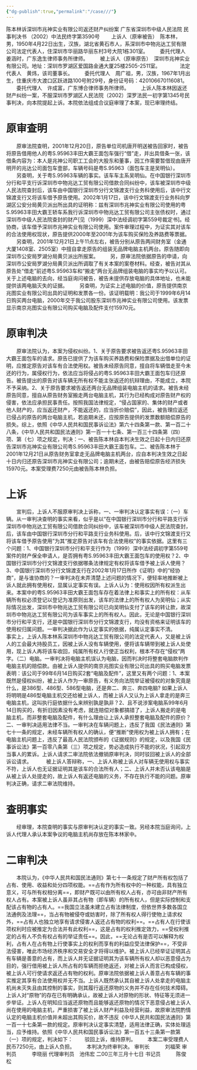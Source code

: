 ```yaml
---
{"dg-publish":true,"permalink":"/case///"}
---
```




陈本林诉深圳市兆神实业有限公司返还财产纠纷案
广东省深圳市中级人民法院
民事判决书
（2002）中法民终字第3590号
　　上诉人（原审被告）　陈本林，男，1950年4月22日出生，汉族，湖北省黄石市人，系深圳市中物兆达工贸有限公司法定代表人，住深圳市华丽路华丽东村3号大院1栋301室。 
　　委托代理人　姜涵时，广东逸生律师事务所律师。 
　　被上诉人（原审原告）　深圳市兆神实业有限公司。地址：深圳市罗湖区爱国路金通大厦25楼2505-2511室。　　 
　　法定代表人　黄炜，该司董事长。 
　　委托代理人　周广祖，男，汉族，1967年1月出生，住重庆市大渡口区跃进路100号附29号，身份证号码：420106670116081。 
　　委托代理人　许成富，广东博合律师事务所律师。 
　　上诉人陈本林因返还财产纠纷一案，不服深圳市罗湖区人民法院（2002）深罗法民一初字第1345号民事判决，向本院提起上诉。本院依法组成合议庭审理了本案，现已审理终结。 
# 原审查明
　　原审法院查明，2001年12月20日，原告单位司机唐开明送被告回家时，被告将原告借用他人的粤S.95963丰田大霸王面包车强行“借”走，并出具借条一张，该借条内容为：本人是兆神公司职工工会的大股东和董事，因工作需要暂借现由唐开明开的兆达公司面包车壹部，车辆号码是粤S.95963（面包车主是吴明仙）。 
　　另查明，关于粤S.95963车辆的事实。该车车主系吴明仙。在中国银行深圳市分行和平支行诉深圳市中物兆达工贸有限公司借款合同纠纷中，该车被深圳市中级人民法院查封后，该车由中国银行深圳市分行文锦渡支行业务科使用后，该中行文锦渡支行又将该车借予原告使用。2002年1月17日，该中行文锦渡支行业务科向罗湖区公安分局黄贝派出所出具的证明称：兹有深圳市兆神实业有限公司使用的粤S.95963丰田大霸王轿车系我行诉深圳市中物兆达工贸有限公司主张债权时，通过深圳市中级人民法院查封的财产[见（1999）深中法经调初字第559号裁定书]。经协商，该车借予深圳市兆神实业有限公司使用。案件审理过程中，为证实其对该车的合法使用权现状，原告提供2000年至2001年为该车购买保险及养路费等票据。 
　　另查明，2001年12月21日上午11点左右，被告分别从原告两间财务室（金通大厦1408室、2505室）中擅自拿走原告的组装无品牌电脑主机两台。原告随即向深圳市公安局罗湖分局黄贝派出所报案。 
　　另，原审法院依据原告的申请，向深圳市公安局罗湖分局黄贝派出所调取了有关本案的案卷材料。经查，被告对其从原告处“借走”前述粤S.95963车和“搬走”两台无品牌组装电脑的事实均予以认可。关于上述电脑的去向，经当庭询问被告，被告未提供存放电脑的具体地址，也未能提供该两电脑灭失的证据。 
　　另查明，为证实上述电脑的价值，原告提供南京兆图实业有限公司出具的证明和发票各一份。该证明载明：我公司于1999年6月14日购买两台电脑，2000年交于我公司股东深圳市兆神实业有限公司使用。该发票显示南京兆图实业有限公司购买电脑及配件支付15970元。 
# 原审判决

　　原审法院认为，本案为侵权纠纷。1、关于原告要求被告返还粤S.95963丰田大霸王面包车的请求。原告已提供了为该车购买养路费和保险票据及出借单位的证明，应推定原告对该车有合法使用权。被告未经原告同意，擅自将车辆借走至今未还的行为，属侵权行为，依法应当将侵占的粤S.95963丰田大霸王面包车归还原告。被告提出的原告对该车辆无所有权不能主张返还的抗辩理由，不能成立，本院不予采纳。2、关于原告要求被告返还两台无品牌组装电脑主机的请求。被告未经原告同意，擅自从原告财务室搬走两台电脑主机，其行为已经构成对原告财产权的侵害，依法应承担民事责任。按照我国法律规定，“侵占国家的、集体的财产或者他人财产的，应当返还财产，不能返还的，应当折价赔偿”，因此，被告理应返还已侵占的原告的两台电脑主机，若逾期未还，应按原告提供的发票数额赔偿原告的损失。综上，依照《中华人民共和国民事诉讼法》第六十四条第一款、第一百二十八条，《中华人民共和国民法通则》第一百一十七条、第一百三十四条第（四）项、第（七）项之规定，判决：一、被告陈本林自本判决生效之日起十日内归还原告深圳市兆神实业有限公司粤S.95963丰田大霸王面包车。二、被告陈本林于2001年12月21日从原告财务室拿走无品牌电脑主机两台，应自本判决生效之日起十日内归还原告深圳市兆神实业有限公司；逾期未还，由被告赔偿原告经济损失15970元。本案受理费7250元由被告陈本林负担。 
# 上诉

　　宣判后，上诉人不服原审判决上诉称，一、一审判决认定事实有误：（一）车辆。从一审判决查明的事实来看，似乎是以“在中国银行深圳市分行和平路支行诉深圳市中物兆达工贸有限公司借款合同纠纷中，该车被深圳市中级人民法院查封，后，该车由中国银行深圳市分行和平路支行业务科使用。后，该中行文锦渡支行又将该车借予原告使用”为其“推定原告对该车有合法使用权”的事实依据。这里有三个问题：1、中国银行深圳市分行和平支行作为（1999）深中法经调初字第559号案件的财产保全申请人，是否拥有粤S.95963丰田大霸王面包车的使用权？2、中国银行深圳市分行文锦渡支行依据哪条法律规定有权将该车借予被上诉人使用？3、中国银行深圳市分行文锦渡支行在2002年1月17日所作《证明》中的“经协商”，是与谁协商的？一审判决在未弄清楚上述问题的情况下，便轻率地推断被上诉人就此拥有使用权，显属认定事实有误。上诉人认为：使用权因所有权派生出来。本案中的粤S.95963丰田大霸王面包车存在着法律上和事实上的所有权：从车辆所有权必须登记以登记为准原则出发，该车的法律上的所有权人为吴明仙；从实际情况出发，深圳市中物兆达工贸有限公司已向吴明仙支付了该车的转让款，故深圳市中物兆达工贸有限公司为该车事实上的所有权人。因此，无论是中国银行深圳市分行和平支行，还是中国银行深圳市分行文锦渡支行，均没有资格来证明该车的使用权归属问题。一审判决据此作为认定事实的依据，纯属认定事实不清。　　 
　　事实上，上诉人陈本林系深圳市中物兆达工贸有限公司的法定代表人，又是被上诉人的工会最大持股员工，因被上诉人没有车辆使用，便将该车辆带到被上诉人处使用，现上诉人再将该车收回，纯属所有权人行使正当权利，根本不存在“侵权”两字。（二）电脑。一审判决将电脑主机误认为电脑，因而判决时将整套电脑款判作电脑主机的赔偿款。由被上诉人提供的南京兆图实业有限公司出具的购买电脑发票表明：该公司于99年6月14日购买2套“电脑及配件”，这里又有两个问题：1、本案既然是侵权纠纷，被上诉人作为一审原告，有义务向法院举证被侵权的对象究竟是什么，是386型、486型、586型电脑，还是奔二、奔三、奔四电脑? 如果上诉人将明明是486型电脑主机交还给被上诉人，而被上诉人又认为上诉人拿走的是奔三电脑主机，这叫执行庭依据什么来辨别孰是孰非？2、且不说涉案电脑系99年6月14日购买的，有折旧因素没有考虑，就连赔偿对象都搞错了，上诉人搬走的是电脑主机，而非整套电脑及配件，有什么理由让上诉人承担整套电脑及配件的原价？二、一审判决适用法律不当。一审判决在车辆问题上，违反了我国《民法通则》第七十一条的规定，未经车辆所有权人的确认，便“推断”使用权为被上诉人拥有；在电脑主机问题上，违反了最高人民法院颁布的《证据规则》的规定，以及我国《民事诉讼法》第一百零八条第（三）项之规定，势必造成执行不能的状况，引起双方当事人的累诉。上诉人请求二审法院依法撤销原审判决，同时驳回被上诉人的全部诉讼请求。　
　　被上诉人答辩称，一、上诉人称被上诉人对车辆无使用权与事实不符，上诉人也无证据证明其是该车的合法所有人；二、上诉人并未否认该电脑是从被上诉人处提走的，故上诉人有返还电脑的义务，不存在执行不能的问题。原审判决正确，请求二审法院维持。 
# 查明事实

　　经审理，本院查明的事实与原审判决认定的事实一致。另经本院当庭询问，上诉人代理人承认本案争议的电脑主机尚存放在陈本林家中。 
# 二审判决

　　本院认为，《中华人民共和国民法通则》第七十一条规定了财产所有权包括了占有、使用、收益和处分四项权能。==占有作为所有权中的一种权能，具有独立意义，可与所有权相分离==，即财产既可以由所有权人占有，亦可由非财产所有权人占有。本案被上诉人虽非其占有物（即车辆）的所有权人，但是实际控制和支配该占有物的占有人。==我国立法虽未建立占有法律制度，但依世界多数各国立法通例及法理==，当占有物被侵夺或妨害时，除了所有权人得行使物上请求权外，==占有人也独立地享有请求侵害人返还占有物的权利==。==占有人在行使该项权利时应被推定为合法并有此权利==，这是占有的权利推定效力，==受权利推定的占有人不负有权占有的举证责任==。因此，==无论占有是否可以解释为权利，占有人在占有物上行使事实上的权利而享有的利益应受法律保护==，不受非法侵害，唯此市场经济秩序和交易安全才将得以维护。被上诉人已经举证证明其占有车辆是善意的占有，而上诉人并无证据证明其为该车辆所有权人却以恶意侵占为目的，强行借用被上诉人所占有的车辆而拒绝返还，对被上诉人而言已构成侵权，被上诉人可行使请求返还占有物的权利。原审法院依据被上诉人善意占有车辆的事实推定其享有合法使用权并无不当。上诉人既然承认其自被上诉人处拿走的电脑主机尚未灭失且由其控制的事实，则其履行返还原物的义务并不存在任何技术障碍。上诉人对“原物”的存在已有明确承认，故被上诉人对原物的形状、特征等无须进一步举证。上诉人在明知应当返还原物而且能够返还原物的情况下恶意侵占被上诉人尚在使用的电脑主机，严重损害了被上诉人财产利益及经营利益，故原审法院酌情认定的电脑主机价值并未超出其购买价，故不违反《中华人民共和国民法通则》第一百一十七条第一款的规定。原审判决认定事实清楚，适用法律正确，实体处理适当，应予维持。依照《中华人民共和国民事诉讼法》第一百五十三条第一款第（一）项的规定，判决如下： 
　　驳回上诉，维持原判。 
　　本案二审受理费人民币7250元，由上诉人负担。 
　　本判决为终审判决。
审判长　　　刘福荣
审判员　　　李晓丽
代理审判员　池伟宏
二00三年三月十七日
书记员　　　陈俊松
